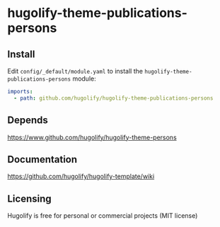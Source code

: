 # hugolify-theme-publications-persons

## Install
Edit `config/_default/module.yaml` to install the `hugolify-theme-publications-persons` module:
```yml
imports:
  - path: github.com/hugolify/hugolify-theme-publications-persons
```

## Depends
https://www.github.com/hugolify/hugolify-theme-persons

## Documentation
https://github.com/hugolify/hugolify-template/wiki

## Licensing
Hugolify is free for personal or commercial projects (MIT license)
